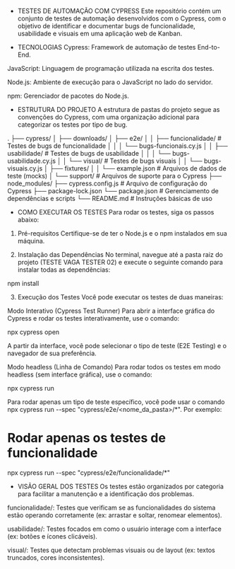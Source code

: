 - TESTES DE AUTOMAÇÃO COM CYPRESS
Este repositório contém um conjunto de testes de automação desenvolvidos com o Cypress, com o objetivo de identificar e documentar bugs de funcionalidade, usabilidade e visuais em uma aplicação web de Kanban.

- TECNOLOGIAS
Cypress: Framework de automação de testes End-to-End.

JavaScript: Linguagem de programação utilizada na escrita dos testes.

Node.js: Ambiente de execução para o JavaScript no lado do servidor.

npm: Gerenciador de pacotes do Node.js.

- ESTRUTURA DO PROJETO
A estrutura de pastas do projeto segue as convenções do Cypress, com uma organização adicional para categorizar os testes por tipo de bug.

.
├── cypress/
│   ├── downloads/
│   ├── e2e/
│   │   ├── funcionalidade/        # Testes de bugs de funcionalidade
│   │   │   └── bugs-funcionais.cy.js
│   │   ├── usabilidade/            # Testes de bugs de usabilidade
│   │   │   └── bugs-usabilidade.cy.js
│   │   └── visual/                 # Testes de bugs visuais
│   │       └── bugs-visuais.cy.js
│   ├── fixtures/
│   │   └── example.json            # Arquivos de dados de teste (mocks)
│   └── support/                    # Arquivos de suporte para o Cypress
├── node_modules/
├── cypress.config.js               # Arquivo de configuração do Cypress
├── package-lock.json
└── package.json                    # Gerenciamento de dependências e scripts
└── README.md                       # Instruções básicas de uso

- COMO EXECUTAR OS TESTES
Para rodar os testes, siga os passos abaixo:

1. Pré-requisitos
Certifique-se de ter o Node.js e o npm instalados em sua máquina.

2. Instalação das Dependências
No terminal, navegue até a pasta raiz do projeto (TESTE VAGA TESTER 02) e execute o seguinte comando para instalar todas as dependências:

npm install

3. Execução dos Testes
Você pode executar os testes de duas maneiras:

Modo Interativo (Cypress Test Runner)
Para abrir a interface gráfica do Cypress e rodar os testes interativamente, use o comando:

npx cypress open

A partir da interface, você pode selecionar o tipo de teste (E2E Testing) e o navegador de sua preferência.

Modo headless (Linha de Comando)
Para rodar todos os testes em modo headless (sem interface gráfica), use o comando:

npx cypress run

Para rodar apenas um tipo de teste específico, você pode usar o comando npx cypress run --spec "cypress/e2e/<nome_da_pasta>/*". Por exemplo:

# Rodar apenas os testes de funcionalidade
npx cypress run --spec "cypress/e2e/funcionalidade/*"

- VISÃO GERAL DOS TESTES
Os testes estão organizados por categoria para facilitar a manutenção e a identificação dos problemas.

funcionalidade/: Testes que verificam se as funcionalidades do sistema estão operando corretamente (ex: arrastar e soltar, renomear elementos).

usabilidade/: Testes focados em como o usuário interage com a interface (ex: botões e ícones clicáveis).

visual/: Testes que detectam problemas visuais ou de layout (ex: textos truncados, cores inconsistentes).